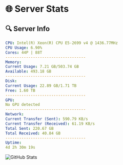 # 🌐 Server Stats
## 🔍 Server Info
```yaml
CPU: Intel(R) Xeon(R) CPU E5-2699 v4 @ 1436.77MHz
CPU Usage: 6.90%
Cores: 44P | 88T
-----------------------------------
Memory:
Current Usage: 7.21 GB/503.74 GB
Available: 493.18 GB
-----------------------------------
Disk:
Current Usage: 22.89 GB/1.71 TB
Free: 1.60 TB
-----------------------------------
GPU:
No GPU detected
-----------------------------------
Network:
Current Transfer (Sent): 590.79 KB/s
Current Transfer (Received): 61.19 KB/s
Total Sent: 220.67 GB
Total Received: 40.84 GB
-----------------------------------
Uptime:
4d 2h 30m 19s
```
![GitHub Stats](https://img.shields.io/badge/Updated-2025-04-23_19:39:07-blue)